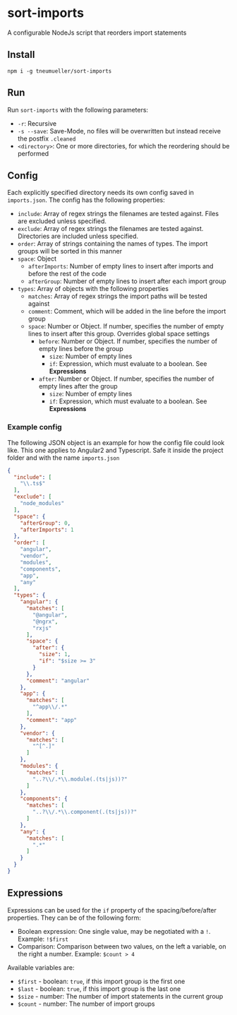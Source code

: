 # sort-imports
A configurable NodeJs script that reorders import statements

## Install
`npm i -g tneumueller/sort-imports`

## Run
Run `sort-imports` with the following parameters:
- `-r`: Recursive
- `-s --save`: Save-Mode, no files will be overwritten but instead receive the postfix `.cleaned`
- `<directory>`: One or more directories, for which the reordering should be performed

## Config

Each explicitly specified directory needs its own config saved in `imports.json`. The config has the following properties:

- `include`: Array of regex strings the filenames are tested against. Files are excluded unless specified.
- `exclude`: Array of regex strings the filenames are tested against. Directories are included unless specified.
- `order`: Array of strings containing the names of types. The import groups will be sorted in this manner
- `space`: Object
  - `afterImports`: Number of empty lines to insert after imports and before the rest of the code
  - `afterGroup`: Number of empty lines to insert after each import group
- `types`: Array of objects with the following properties
  - `matches`: Array of regex strings the import paths will be tested against
  - `comment`: Comment, which will be added in the line before the import group
  - `space`: Number or Object. If number, specifies the number of empty lines to insert after this group. Overrides global space settings
    - `before`: Number or Object. If number, specifies the number of empty lines before the group
        - `size`: Number of empty lines
        - `if`: Expression, which must evaluate to a boolean. See **Expressions**
    - `after`: Number or Object. If number, specifies the number of empty lines after the group
        - `size`: Number of empty lines
        - `if`: Expression, which must evaluate to a boolean. See **Expressions**

### Example config
The following JSON object is an example for how the config file could look like. This one applies to Angular2 and Typescript.  Safe it inside the project folder and with the name `imports.json`

```json
{
  "include": [
    "\\.ts$"
  ],
  "exclude": [
    "node_modules"
  ],
  "space": {
    "afterGroup": 0,
    "afterImports": 1
  },
  "order": [
    "angular",
    "vendor",
    "modules",
    "components",
    "app",
    "any"
  ],
  "types": {
    "angular": {
      "matches": [
        "@angular",
        "@ngrx",
        "rxjs"
      ],
      "space": {
        "after": {
          "size": 1,
          "if": "$size >= 3"
        }
      },
      "comment": "angular"
    },
    "app": {
      "matches": [
        "^app\\/.*"
      ],
      "comment": "app"
    },
    "vendor": {
      "matches": [
        "^[^.]"
      ]
    },
    "modules": {
      "matches": [
        "..?\\/.*\\.module(.(ts|js))?"
      ]
    },
    "components": {
      "matches": [
        "..?\\/.*\\.component(.(ts|js))?"
      ]
    },
    "any": {
      "matches": [
        ".*"
      ]
    }
  }
}

```


## Expressions

Expressions can be used for the `if` property of the spacing/before/after properties. They can be of the following form:
- Boolean expression: One single value, may be negotiated with a `!`. Example: `!$first`
- Comparison: Comparison between two values, on the left a variable, on the right a number. Example: `$count > 4`

Available variables are:
- `$first` - boolean: `true`, if this import group is the first one
- `$last` - boolean: `true`, if this import group is the last one
- `$size` - number: The number of import statements in the current group
- `$count` - number: The number of import groups
